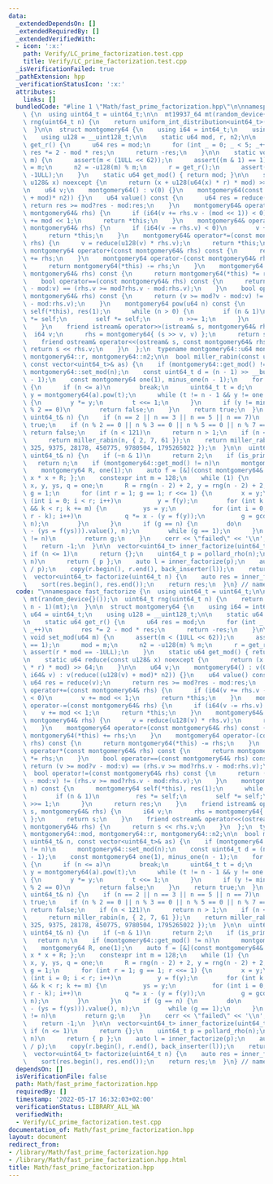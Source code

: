 ```yaml
---
data:
  _extendedDependsOn: []
  _extendedRequiredBy: []
  _extendedVerifiedWith:
  - icon: ':x:'
    path: Verify/LC_prime_factorization.test.cpp
    title: Verify/LC_prime_factorization.test.cpp
  _isVerificationFailed: true
  _pathExtension: hpp
  _verificationStatusIcon: ':x:'
  attributes:
    links: []
  bundledCode: "#line 1 \"Math/fast_prime_factorization.hpp\"\n\nnamespace fast_factorize\
    \ {\n  using uint64_t = uint64_t;\n\n  mt19937_64 mt(random_device{}());\n  uint64_t\
    \ rng(uint64_t n) {\n    return uniform_int_distribution<uint64_t>(0, n - 1)(mt);\n\
    \  }\n\n  struct montgomery64 {\n    using i64 = int64_t;\n    using u64 = uint64_t;\n\
    \    using u128 = __uint128_t;\n\n    static u64 mod, r, n2;\n\n    static u64\
    \ get_r() {\n      u64 res = mod;\n      for (int _ = 0; _ < 5; _++)\n       \
    \ res *= 2 - mod * res;\n      return -res;\n    }\n\n    static void set_mod(u64\
    \ m) {\n      assert(m < (1ULL << 62));\n      assert((m & 1) == 1);\n      mod\
    \ = m;\n      n2 = -u128(m) % m;\n      r = get_r();\n      assert(r * mod ==\
    \ -1ULL);\n    }\n    static u64 get_mod() { return mod; }\n\n    static u64 reduce(const\
    \ u128& x) noexcept {\n      return (x + u128(u64(x) * r) * mod) >> 64;\n    }\n\
    \n    u64 v;\n    montgomery64() : v(0) {}\n    montgomery64(const i64& v) : v(reduce((u128(v)\
    \ + mod)* n2)) {}\n    u64 value() const {\n      u64 res = reduce(v);\n     \
    \ return res >= mod?res - mod:res;\n    }\n    montgomery64& operator+=(const\
    \ montgomery64& rhs) {\n      if (i64(v += rhs.v - (mod << 1)) < 0)\n        v\
    \ += mod << 1;\n      return *this;\n    }\n    montgomery64& operator-=(const\
    \ montgomery64& rhs) {\n      if (i64(v -= rhs.v) < 0)\n        v += mod << 1;\n\
    \      return *this;\n    }\n    montgomery64& operator*=(const montgomery64&\
    \ rhs) {\n      v = reduce(u128(v) * rhs.v);\n      return *this;\n    }\n   \
    \ montgomery64 operator+(const montgomery64& rhs) const {\n      return montgomery64(*this)\
    \ += rhs;\n    }\n    montgomery64 operator-(const montgomery64& rhs) const {\n\
    \      return montgomery64(*this) -= rhs;\n    }\n    montgomery64 operator*(const\
    \ montgomery64& rhs) const {\n      return montgomery64(*this) *= rhs;\n    }\n\
    \    bool operator==(const montgomery64& rhs) const {\n      return (v >= mod?v\
    \ - mod:v) == (rhs.v >= mod?rhs.v - mod:rhs.v);\n    }\n    bool operator!=(const\
    \ montgomery64& rhs) const {\n      return (v >= mod?v - mod:v) != (rhs.v >= mod?rhs.v\
    \ - mod:rhs.v);\n    }\n    montgomery64 pow(u64 n) const {\n      montgomery64\
    \ self(*this), res(1);\n      while (n > 0) {\n        if (n & 1)\n          res\
    \ *= self;\n        self *= self;\n        n >>= 1;\n      }\n      return res;\n\
    \    }\n    friend istream& operator>>(istream& s, montgomery64& rhs) {\n    \
    \  i64 v;\n      rhs = montgomery64{ (s >> v, v) };\n      return s;\n    }\n\
    \    friend ostream& operator<<(ostream& s, const montgomery64& rhs) {\n     \
    \ return s << rhs.v;\n    }\n  };\n  typename montgomery64::u64 montgomery64::mod,\
    \ montgomery64::r, montgomery64::n2;\n\n  bool miller_rabin(const uint64_t& n,\
    \ const vector<uint64_t>& as) {\n    if (montgomery64::get_mod() != n)\n     \
    \ montgomery64::set_mod(n);\n    const uint64_t d = (n - 1) >> __builtin_ctzll(n\
    \ - 1);\n    const montgomery64 one(1), minus_one(n - 1);\n    for (uint64_t a:as)\
    \ {\n      if (n <= a)\n        break;\n      uint64_t t = d;\n      montgomery64\
    \ y = montgomery64(a).pow(t);\n      while (t != n - 1 && y != one && y != minus_one)\
    \ {\n        y *= y;\n        t <<= 1;\n      }\n      if (y != minus_one && t\
    \ % 2 == 0)\n        return false;\n    }\n    return true;\n  }\n  bool is_prime(const\
    \ uint64_t& n) {\n    if (n == 2 || n == 3 || n == 5 || n == 7)\n      return\
    \ true;\n    if (n % 2 == 0 || n % 3 == 0 || n % 5 == 0 || n % 7 == 0)\n     \
    \ return false;\n    if (n < 121)\n      return n > 1;\n    if (n < (1ULL << 32))\n\
    \      return miller_rabin(n, { 2, 7, 61 });\n    return miller_rabin(n, { 2,\
    \ 325, 9375, 28178, 450775, 9780504, 1795265022 });\n  }\n\n  uint64_t pollard_rho(const\
    \ uint64_t& n) {\n    if (~n & 1)\n      return 2;\n    if (is_prime(n))\n   \
    \   return n;\n    if (montgomery64::get_mod() != n)\n      montgomery64::set_mod(n);\n\
    \    montgomery64 R, one(1);\n    auto f = [&](const montgomery64& x) { return\
    \ x * x + R; };\n    constexpr int m = 128;\n    while (1) {\n      montgomery64\
    \ x, y, ys, q = one;\n      R = rng(n - 2) + 2, y = rng(n - 2) + 2;\n      uint64_t\
    \ g = 1;\n      for (int r = 1; g == 1; r <<= 1) {\n        x = y;\n        for\
    \ (int i = 0; i < r; i++)\n          y = f(y);\n        for (int k = 0; g == 1\
    \ && k < r; k += m) {\n          ys = y;\n          for (int i = 0; i < min(m,\
    \ r - k); i++)\n            q *= x - (y = f(y));\n          g = gcd(q.value(),\
    \ n);\n        }\n      }\n      if (g == n) {\n        do\n          g = gcd((x\
    \ - (ys = f(ys))).value(), n);\n        while (g == 1);\n      }\n      if (g\
    \ != n)\n        return g;\n    }\n    cerr << \"failed\" << '\\n';\n    assert(false);\n\
    \    return -1;\n  }\n\n  vector<uint64_t> inner_factorize(uint64_t n) {\n   \
    \ if (n <= 1)\n      return {};\n    uint64_t p = pollard_rho(n);\n    if (p ==\
    \ n)\n      return { p };\n    auto l = inner_factorize(p);\n    auto r = inner_factorize(n\
    \ / p);\n    copy(r.begin(), r.end(), back_inserter(l));\n    return l;\n  }\n\
    \  vector<uint64_t> factorize(uint64_t n) {\n    auto res = inner_factorize(n);\n\
    \    sort(res.begin(), res.end());\n    return res;\n  }\n} // namespace fast_factorize\n"
  code: "\nnamespace fast_factorize {\n  using uint64_t = uint64_t;\n\n  mt19937_64\
    \ mt(random_device{}());\n  uint64_t rng(uint64_t n) {\n    return uniform_int_distribution<uint64_t>(0,\
    \ n - 1)(mt);\n  }\n\n  struct montgomery64 {\n    using i64 = int64_t;\n    using\
    \ u64 = uint64_t;\n    using u128 = __uint128_t;\n\n    static u64 mod, r, n2;\n\
    \n    static u64 get_r() {\n      u64 res = mod;\n      for (int _ = 0; _ < 5;\
    \ _++)\n        res *= 2 - mod * res;\n      return -res;\n    }\n\n    static\
    \ void set_mod(u64 m) {\n      assert(m < (1ULL << 62));\n      assert((m & 1)\
    \ == 1);\n      mod = m;\n      n2 = -u128(m) % m;\n      r = get_r();\n     \
    \ assert(r * mod == -1ULL);\n    }\n    static u64 get_mod() { return mod; }\n\
    \n    static u64 reduce(const u128& x) noexcept {\n      return (x + u128(u64(x)\
    \ * r) * mod) >> 64;\n    }\n\n    u64 v;\n    montgomery64() : v(0) {}\n    montgomery64(const\
    \ i64& v) : v(reduce((u128(v) + mod)* n2)) {}\n    u64 value() const {\n     \
    \ u64 res = reduce(v);\n      return res >= mod?res - mod:res;\n    }\n    montgomery64&\
    \ operator+=(const montgomery64& rhs) {\n      if (i64(v += rhs.v - (mod << 1))\
    \ < 0)\n        v += mod << 1;\n      return *this;\n    }\n    montgomery64&\
    \ operator-=(const montgomery64& rhs) {\n      if (i64(v -= rhs.v) < 0)\n    \
    \    v += mod << 1;\n      return *this;\n    }\n    montgomery64& operator*=(const\
    \ montgomery64& rhs) {\n      v = reduce(u128(v) * rhs.v);\n      return *this;\n\
    \    }\n    montgomery64 operator+(const montgomery64& rhs) const {\n      return\
    \ montgomery64(*this) += rhs;\n    }\n    montgomery64 operator-(const montgomery64&\
    \ rhs) const {\n      return montgomery64(*this) -= rhs;\n    }\n    montgomery64\
    \ operator*(const montgomery64& rhs) const {\n      return montgomery64(*this)\
    \ *= rhs;\n    }\n    bool operator==(const montgomery64& rhs) const {\n     \
    \ return (v >= mod?v - mod:v) == (rhs.v >= mod?rhs.v - mod:rhs.v);\n    }\n  \
    \  bool operator!=(const montgomery64& rhs) const {\n      return (v >= mod?v\
    \ - mod:v) != (rhs.v >= mod?rhs.v - mod:rhs.v);\n    }\n    montgomery64 pow(u64\
    \ n) const {\n      montgomery64 self(*this), res(1);\n      while (n > 0) {\n\
    \        if (n & 1)\n          res *= self;\n        self *= self;\n        n\
    \ >>= 1;\n      }\n      return res;\n    }\n    friend istream& operator>>(istream&\
    \ s, montgomery64& rhs) {\n      i64 v;\n      rhs = montgomery64{ (s >> v, v)\
    \ };\n      return s;\n    }\n    friend ostream& operator<<(ostream& s, const\
    \ montgomery64& rhs) {\n      return s << rhs.v;\n    }\n  };\n  typename montgomery64::u64\
    \ montgomery64::mod, montgomery64::r, montgomery64::n2;\n\n  bool miller_rabin(const\
    \ uint64_t& n, const vector<uint64_t>& as) {\n    if (montgomery64::get_mod()\
    \ != n)\n      montgomery64::set_mod(n);\n    const uint64_t d = (n - 1) >> __builtin_ctzll(n\
    \ - 1);\n    const montgomery64 one(1), minus_one(n - 1);\n    for (uint64_t a:as)\
    \ {\n      if (n <= a)\n        break;\n      uint64_t t = d;\n      montgomery64\
    \ y = montgomery64(a).pow(t);\n      while (t != n - 1 && y != one && y != minus_one)\
    \ {\n        y *= y;\n        t <<= 1;\n      }\n      if (y != minus_one && t\
    \ % 2 == 0)\n        return false;\n    }\n    return true;\n  }\n  bool is_prime(const\
    \ uint64_t& n) {\n    if (n == 2 || n == 3 || n == 5 || n == 7)\n      return\
    \ true;\n    if (n % 2 == 0 || n % 3 == 0 || n % 5 == 0 || n % 7 == 0)\n     \
    \ return false;\n    if (n < 121)\n      return n > 1;\n    if (n < (1ULL << 32))\n\
    \      return miller_rabin(n, { 2, 7, 61 });\n    return miller_rabin(n, { 2,\
    \ 325, 9375, 28178, 450775, 9780504, 1795265022 });\n  }\n\n  uint64_t pollard_rho(const\
    \ uint64_t& n) {\n    if (~n & 1)\n      return 2;\n    if (is_prime(n))\n   \
    \   return n;\n    if (montgomery64::get_mod() != n)\n      montgomery64::set_mod(n);\n\
    \    montgomery64 R, one(1);\n    auto f = [&](const montgomery64& x) { return\
    \ x * x + R; };\n    constexpr int m = 128;\n    while (1) {\n      montgomery64\
    \ x, y, ys, q = one;\n      R = rng(n - 2) + 2, y = rng(n - 2) + 2;\n      uint64_t\
    \ g = 1;\n      for (int r = 1; g == 1; r <<= 1) {\n        x = y;\n        for\
    \ (int i = 0; i < r; i++)\n          y = f(y);\n        for (int k = 0; g == 1\
    \ && k < r; k += m) {\n          ys = y;\n          for (int i = 0; i < min(m,\
    \ r - k); i++)\n            q *= x - (y = f(y));\n          g = gcd(q.value(),\
    \ n);\n        }\n      }\n      if (g == n) {\n        do\n          g = gcd((x\
    \ - (ys = f(ys))).value(), n);\n        while (g == 1);\n      }\n      if (g\
    \ != n)\n        return g;\n    }\n    cerr << \"failed\" << '\\n';\n    assert(false);\n\
    \    return -1;\n  }\n\n  vector<uint64_t> inner_factorize(uint64_t n) {\n   \
    \ if (n <= 1)\n      return {};\n    uint64_t p = pollard_rho(n);\n    if (p ==\
    \ n)\n      return { p };\n    auto l = inner_factorize(p);\n    auto r = inner_factorize(n\
    \ / p);\n    copy(r.begin(), r.end(), back_inserter(l));\n    return l;\n  }\n\
    \  vector<uint64_t> factorize(uint64_t n) {\n    auto res = inner_factorize(n);\n\
    \    sort(res.begin(), res.end());\n    return res;\n  }\n} // namespace fast_factorize"
  dependsOn: []
  isVerificationFile: false
  path: Math/fast_prime_factorization.hpp
  requiredBy: []
  timestamp: '2022-05-17 16:32:03+02:00'
  verificationStatus: LIBRARY_ALL_WA
  verifiedWith:
  - Verify/LC_prime_factorization.test.cpp
documentation_of: Math/fast_prime_factorization.hpp
layout: document
redirect_from:
- /library/Math/fast_prime_factorization.hpp
- /library/Math/fast_prime_factorization.hpp.html
title: Math/fast_prime_factorization.hpp
---
```


